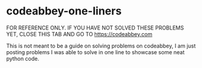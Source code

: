 # codeabbey-one-liners
FOR REFERENCE ONLY.
IF YOU HAVE NOT SOLVED THESE PROBLEMS YET, CLOSE THIS TAB AND GO TO https://codeabbey.com 

This is not meant to be a guide on solving problems on codeabbey, I am just posting problems I was able to solve in one line to showcase some neat python code.

